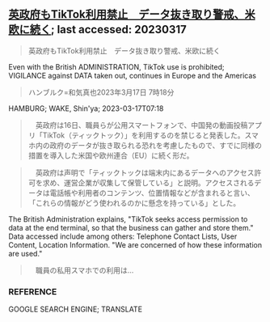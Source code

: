 ## [英政府もTikTok利用禁止　データ抜き取り警戒、米欧に続く](https://www.asahi.com/articles/ASR3K2461R3KULFA001.html?iref=comtop_Tech_science_01); last accessed: 20230317

> 英政府もTikTok利用禁止　データ抜き取り警戒、米欧に続く

Even with the British ADMINISTRATION, TikTok use is prohibited; VIGILANCE against DATA taken out, continues in Europe and the Americas

> ハンブルク=和気真也2023年3月17日 7時18分

HAMBURG; WAKE, Shin'ya; 2023-03-17T07:18

>　英政府は16日、職員らが公用スマートフォンで、中国発の動画投稿アプリ「TikTok（ティックトック）」を利用するのを禁じると発表した。スマホ内の政府のデータが抜き取られる恐れを考慮したもので、すでに同様の措置を導入した米国や欧州連合（EU）に続く形だ。

>　英政府は声明で「ティックトックは端末内にあるデータへのアクセス許可を求め、運営企業が収集して保管している」と説明。アクセスされるデータは電話帳や利用者のコンテンツ、位置情報などが含まれると言い、「これらの情報がどう使われるのかに懸念を持っている」とした。

The British Administration explains, "TikTok seeks access permission to data at the end terminal, so that the business can gather and store them." Data accessed include among others: Telephone Contact Lists, User Content, Location Information. "We are concerned of how these information are used."

>　職員の私用スマホでの利用は…

### REFERENCE

GOOGLE SEARCH ENGINE; TRANSLATE
